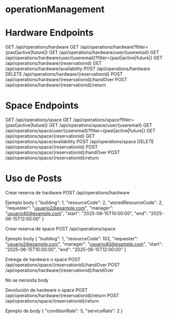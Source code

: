 # operationManagement

# Hardware Endpoints
GET    /api/operations/hardware
GET    /api/operations/hardware?filter={past|active|future|}
GET    /api/operations/hardware/user/{useremail}
GET    /api/operations/hardware/user/{useremail}?filter={past|active|future|}
GET    /api/operations/hardware/{reservationid}
GET    /api/operations/hardware/availability
POST   /api/operations/hardware
DELETE /api/operations/hardware/{reservationid}
POST   /api/operations/hardware/{reservationid}/handOver
POST   /api/operations/hardware/{reservationid}/return

# Space Endpoints
GET    /api/operations/space
GET    /api/operations/space?filter={past|active|future|}
GET    /api/operations/space/user/{useremail}
GET    /api/operations/space/user/{useremail}?filter={past|active|future|}
GET    /api/operations/space/{reservationid}
GET    /api/operations/space/availability
POST   /api/operations/space
DELETE /api/operations/space/{reservationid}
POST   /api/operations/space/{reservationid}/handOver
POST   /api/operations/space/{reservationid}/return


# Uso de Posts

Crear reserva de hardware
POST   /api/operations/hardware

Ejemplo body
{
  "building": 1,
  "resourceCode": 2,
  "storedResourceCode": 2,
  "requester": "usuario2@example.com",
  "manager": "usuario40@example.com",
  "start": "2025-06-15T10:00:00",
  "end": "2025-06-15T12:00:00"
}

Crear reserva de space
POST   /api/operations/space

Ejemplo body
{
  "building": 1,
  "resourceCode": 102,
  "requester": "usuario2@example.com",
  "manager": "usuario40@example.com",
  "start": "2025-06-15T10:00:00",
  "end": "2025-06-15T12:00:00"
}

Entrega de hardware o space 
POST   /api/operations/space/{reservationid}/handOver
POST   /api/operations/hardware/{reservationid}/handOver

No se necesita body

Devolución de hardware o space 
POST   /api/operations/hardware/{reservationid}/return
POST   /api/operations/space/{reservationid}/return

Ejemplo de body
{
  "conditionRate": 5,
  "serviceRate": 2
}